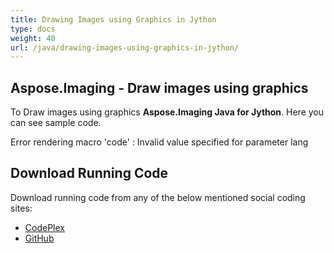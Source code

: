 ```yaml
---
title: Drawing Images using Graphics in Jython
type: docs
weight: 40
url: /java/drawing-images-using-graphics-in-jython/
---
```


## **Aspose.Imaging - Draw images using graphics**
To Draw images using graphics **Aspose.Imaging Java for Jython**. Here you can see sample code.

Error rendering macro 'code' : Invalid value specified for parameter lang
## **Download Running Code**
Download running code from any of the below mentioned social coding sites:

- [CodePlex](https://asposewordsjavajython.codeplex.com/releases/view/619260)
- [GitHub](https://github.com/aspose-words/Aspose.Words-for-Java/releases/tag/Aspose.Words_Java_for_Jython-v1.0.0)
